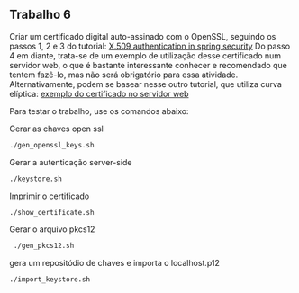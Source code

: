
## Trabalho 6
Criar um certificado digital auto-assinado com o OpenSSL, seguindo os passos 1, 2 e 3 do tutorial:
[X.509 authentication in spring security](https://www.baeldung.com/x-509-authentication-in-spring-security)
Do passo 4 em diante, trata-se de um exemplo de utilização desse certificado num servidor web, o que é bastante interessante conhecer e recomendado que tentem fazê-lo, mas não será obrigatório para essa atividade.
Alternativamente, podem se basear nesse outro tutorial, que utiliza curva elíptica:
[exemplo do certificado no servidor web](https://blog.devolutions.net/2020/07/tutorial-how-to-generate-secure-self-signed-server-and-client-certificates-with-openssl/)

Para testar o trabalho, use os comandos abaixo:

Gerar as chaves open ssl
```bash
./gen_openssl_keys.sh 
```

Gerar a autenticação server-side
```bash
./keystore.sh  
```

Imprimir o certificado
```bash
./show_certificate.sh 
```

Gerar o arquivo pkcs12 
```bash
 ./gen_pkcs12.sh   
```

gera um repositódio de chaves e importa o localhost.p12
```bash
./import_keystore.sh 
```
